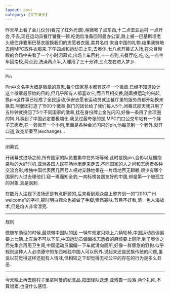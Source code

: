 ```yaml
---
layout: post
category: [文字漫步]
---
```


昨天早上看了会儿仪分(看完了红外光谱),稍微喝了点东西,十二点去亚运村.一点开会,不去,现在运动员餐厅饕餮一顿.吃饱后准备回阿曼办公室,路上被一巴基斯坦老头缠住非要用巴基衣服换我们的志愿者衣服,美其名曰:来自中国的礼物.结果我特地去趟MPC取件衣服来.下午四点和运动员上车,去奥体,七八点开幕式入场,在众目睽睽的会场中央看了一个小时闭幕式,出场上车回村,十一点到,去餐厅吃,吃,吃,一点坐车回南校,两点到,洗澡两点半,入睡用了三十分钟,三点左右进入梦乡.

* * *

Pin

Pin中文名字大概是徽章的意思,每个国家基本都有这样一个徽章.已经不知道设计这个徽章最原始的目的,但几乎所有人都喜欢它,而且互相交换,随着换运动的兴起,换pin这件事已经成了全民运动,保安志愿者运动员就连餐厅里的服务员都开始换来换去.阿曼团打造了1500个徽章,抠门的团长给了我们每人5个,闭幕式那天我只用了五秒钟就换回了5个不同国家的徽章,挂在身份牌上金光闪闪,好像一条用了金项圈的狗.凡事到了中国必定要极端化.我见过最夸张的是,MPC门口公交车站有一个胖子志愿者,在一旁摊开一个小包,里面是各种金光闪闪的pin,他每见到一个老外,就开口道,诶克斯秦至(exchange)...

* * *

闭幕式

开闭幕式进场之前,所有国家的队员要集中在外场等候,此时是换pin,合影以及拥抱亲吻的大好时机.亚洲各国人民在场地里走来走去,不同国家的人之间和志愿者各种交流合影,唯独中国代表团几百号人相对安静地呆在一片场地百无聊赖,很少有哪个国家的人过去理他们.窥一斑而知全豹,一向标榜各国友好的中国,却是第一个被孤立的对象.真是讽刺.

在数万人注视下进场还是有点肝颤的,后来看到观众席上整齐划一的"2010广州welcome"的字样,顿时明白观众也被做了手脚,索然寡味.节目不好看,清一色人海战术,但是焰火非常漂亮.

* * *

规则

做随车助理的时候,最烦带中国队的团.一辆车规定只能上六辆轮椅,中国运动员偏偏要上七辆.上车后不可以下车,中国运动员偏偏找志愿者的麻烦要上厕所.到了奥体之后先集合再用卫生间,中国运动员偏偏一下车就涌向厕所,好像一群尿急的野狗.似乎规则这种人人必须遵守的东西唯独中国人可以例外.说起来还是民族传统的问题,虽说以前觉得这样还挺有人情味,但相较之下却觉得无视公平的存在的行为是多么丑恶.

* * *

今天晚上再去趟村子里拿阿曼的纪念品,把田径队送走,亚残告一段落.两个礼拜,不算很累,也没什么感悟.